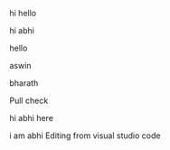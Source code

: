 hi hello

hi abhi

hello

aswin

bharath

Pull check


hi abhi here

i am abhi
Editing from visual studio code
